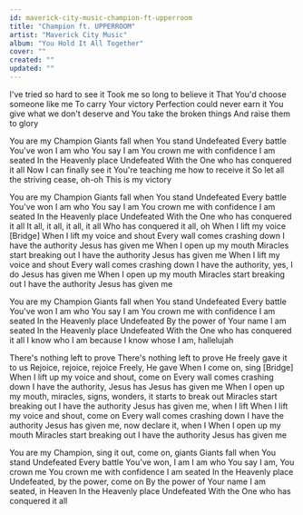 ```yaml
---
id: maverick-city-music-champion-ft-upperroom
title: "Champion ft. UPPERROOM"
artist: "Maverick City Music"
album: "You Hold It All Together"
cover: ""
created: ""
updated: ""
---
```


I've tried so hard to see it
Took me so long to believe it
That You'd choose someone like me
To carry Your victory
Perfection could never earn it
You give what we don't deserve and
You take the broken things
And raise them to glory

You are my Champion
Giants fall when You stand
Undefeated
Every battle You've won
I am who You say I am
You crown me with confidence
I am seated
In the Heavenly place
Undefeated
With the One who has conquered it all
Now I can finally see it
You're teaching me how to receive it
So let all the striving cease, oh-oh
This is my victory

You are my Champion
Giants fall when You stand
Undefeated
Every battle You've won
I am who You say I am
You crown me with confidence
I am seated
In the Heavenly place
Undefeated
With the One who has conquered it all
It all, it all, it all, it all
Who has conquered it all, oh
When I lift my voice
[Bridge]
When I lift my voice and shout
Every wall comes crashing down
I have the authority
Jesus has given me
When I open up my mouth
Miracles start breaking out
I have the authority
Jesus has given me
When I lift my voice and shout
Every wall comes crashing down
I have the authority, yes, I do
Jesus has given me
When I open up my mouth
Miracles start breaking out
I have the authority
Jesus has given me

You are my Champion
Giants fall when You stand
Undefeated
Every battle You've won
I am who You say I am
You crown me with confidence
I am seated
In the Heavenly place
Undefeated
By the power of Your name
I am seated
In the Heavenly place
Undefeated
With the One who has conquered it all
I know who I am because I know whose I am, hallelujah

There's nothing left to prove
There's nothing left to prove
He freely gave it to us
Rejoice, rejoice, rejoice
Freely, He gave
When I come on, sing
[Bridge]
When I lift up my voice and shout, come on
Every wall comes crashing down
I have the authority, Jesus has
Jesus has given me
When I open up my mouth, miracles, signs, wonders, it starts to break out
Miracles start breaking out
I have the authority
Jesus has given me, when I lift
When I lift my voice and shout, come on
Every wall comes crashing down
I have the authority
Jesus has given me, now declare it, when I
When I open up my mouth
Miracles start breaking out
I have the authority
Jesus has given me

You are my Champion, sing it out, come on, giants
Giants fall when You stand
Undefeated
Every battle You've won, I am
I am who You say I am, You crown me
You crown me with confidence
I am seated
In the Heavenly place
Undefeated, by the power, come on
By the power of Your name
I am seated, in Heaven
In the Heavenly place
Undefeated
With the One who has conquered it all